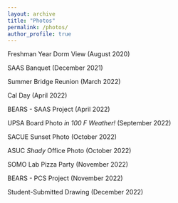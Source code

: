 ```yaml
---
layout: archive
title: "Photos"
permalink: /photos/
author_profile: true
---
```


Freshman Year Dorm View (August 2020)

SAAS Banquet (December 2021)

Summer Bridge Reunion (March 2022)

Cal Day (April 2022)

BEARS - SAAS Project (April 2022)

UPSA Board Photo _in 100 F Weather!_ (September 2022)

SACUE Sunset Photo (October 2022)

ASUC _Shady_ Office Photo (October 2022)

SOMO Lab Pizza Party (November 2022)

BEARS - PCS Project (November 2022)

Student-Submitted Drawing (December 2022)

